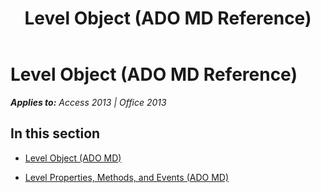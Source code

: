﻿---
title: Level Object (ADO MD Reference)
TOCTitle: Level Object (ADO MD)
ms:assetid: 376865c8-b5be-4dd3-8765-0469290e44ae
ms:mtpsurl: https://msdn.microsoft.com/en-us/library/JJ249131(v=office.15)
ms:contentKeyID: 48544191
ms.date: 09/18/2015
mtps_version: v=office.15
---

# Level Object (ADO MD Reference)


_**Applies to:** Access 2013 | Office 2013_

## In this section

  - [Level Object (ADO MD)](level-object-ado-md.md)

  - [Level Properties, Methods, and Events (ADO MD)](level-properties-methods-and-events-ado-md.md)

